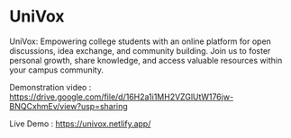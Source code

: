 # UniVox
UniVox: Empowering college students with an online platform for open discussions, idea exchange, and community building. Join us to foster personal growth, share knowledge, and access valuable resources within your campus community.

Demonstration video : https://drive.google.com/file/d/16H2a1i1MH2VZGlUtW176jw-BNQCxhmEv/view?usp=sharing

Live Demo : https://univox.netlify.app/

